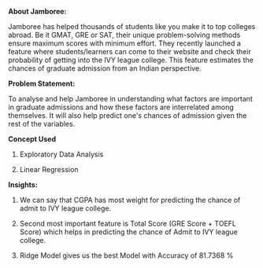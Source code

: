 **About Jamboree:**

Jamboree has helped thousands of students like you make it to top colleges abroad. Be it GMAT, GRE or SAT, their unique problem-solving methods ensure maximum scores with minimum effort.
They recently launched a feature where students/learners can come to their website and check their probability of getting into the IVY league college. 
This feature estimates the chances of graduate admission from an Indian perspective.

**Problem Statement:**

To analyse and help Jamboree in understanding what factors are important in graduate admissions and how these factors are interrelated among themselves. 
It will also help predict one's chances of admission given the rest of the variables.

**Concept Used**

1. Exploratory Data Analysis
   
2. Linear Regression


**Insights:**

1. We can say that CGPA has most weight for predicting the chance of admit to IVY league college.
   
2. Second most important feature is Total Score (GRE Score + TOEFL Score) which helps in predicting the chance of Admit to IVY league college.

3. Ridge Model gives us the best Model with Accuracy of 81.7368 %

   

